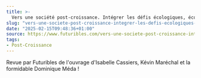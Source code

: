 ```yaml
---
title: >-
  Vers une société post-croissance. Intégrer les défis écologiques, économiques et sociaux
slug: "vers-une-societe-post-croissance-integrer-les-defis-ecologiques-economiques-et-sociaux-futuribles"
date: "2025-02-15T09:48:36+01:00"
source: https://www.futuribles.com/vers-une-societe-post-croissance-integrer-les-defi/
tags:
- Post-Croissance
---
```


Revue par Futuribles de l'ouvrage d'Isabelle Cassiers, Kévin Maréchal et la formidable Dominique Méda ! 